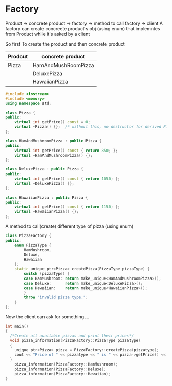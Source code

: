 # Factory 

Product -> concrete product -> factory -> method to call factory -> client
A factory can create concreete product's obj (using enum) that implemntes from Product while it's asked by a client


So first
To create the product and then concrete product

|Prodcut   | concrete product  | 
|----------| ------------------| 
|Pizza     |HamAndMushRoomPizza|
|          | DeluxePizza       |
|          | HawaiianPizza     | 

```cpp
#include <iostream>
#include <memory>
using namespace std;

class Pizza {
public:
	virtual int getPrice() const = 0;
	virtual ~Pizza() {};  /* without this, no destructor for derived Pizza's will be called. */
};

class HamAndMushroomPizza : public Pizza {
public:
	virtual int getPrice() const { return 850; };
	virtual ~HamAndMushroomPizza() {};
};

class DeluxePizza : public Pizza {
public:
	virtual int getPrice() const { return 1050; };
	virtual ~DeluxePizza() {};
};

class HawaiianPizza : public Pizza {
public:
	virtual int getPrice() const { return 1150; };
	virtual ~HawaiianPizza() {};
};
```

A method to call(create) different type of pizza (using enum)
```cpp 
class PizzaFactory {
public:
	enum PizzaType {
		HamMushroom,
		Deluxe,
		Hawaiian
	};
	static unique_ptr<Pizza> createPizza(PizzaType pizzaType) {
		switch (pizzaType) {
		case HamMushroom: return make_unique<HamAndMushroomPizza>();
		case Deluxe:      return make_unique<DeluxePizza>();
		case Hawaiian:    return make_unique<HawaiianPizza>();
		}
		throw "invalid pizza type.";
	}
};
```

Now the client can ask for something ...
```cpp
int main()
{
  /*Create all available pizzas and print their prices*/
  void pizza_information(PizzaFactory::PizzaType pizzatype)
  {
    unique_ptr<Pizza> pizza = PizzaFactory::createPizza(pizzatype);
    cout << "Price of " << pizzatype << " is " << pizza->getPrice() << std::endl;
  }
	pizza_information(PizzaFactory::HamMushroom);
	pizza_information(PizzaFactory::Deluxe);
	pizza_information(PizzaFactory::Hawaiian);
}
```
